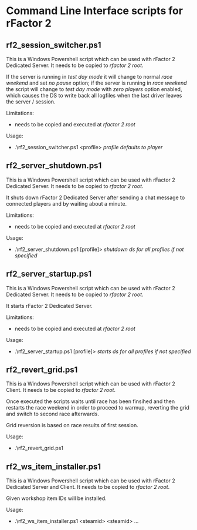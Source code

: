 # Command Line Interface scripts for rFactor 2

## rf2_session_switcher.ps1

This is a Windows Powershell script which can be used with rFactor 2 Dedicated Server. It needs to be copied to *rfactor 2 root*.

If the server is running in *test day mode* it will change to normal *race weekend* and set *no pause* option; if the server is
running in *race weekend* the script will change to *test day mode* with *zero players* option enabled, which causes the DS to
write back all logfiles when the last driver leaves the server / session.

Limitations:

- needs to be copied and executed at *rfactor 2 root*

Usage:

- .\rf2_session_switcher.ps1 \<profile\> *profile defaults to player*

## rf2_server_shutdown.ps1

This is a Windows Powershell script which can be used with rFactor 2 Dedicated Server. It needs to be copied to *rfactor 2 root*.

It shuts down rFactor 2 Dedicated Server after sending a chat message to connected players and by waiting about a minute.

Limitations:

- needs to be copied and executed at *rfactor 2 root*

Usage:

- .\rf2_server_shutdown.ps1 \[profile]> *shutdown ds for all profiles if not specified*

## rf2_server_startup.ps1

This is a Windows Powershell script which can be used with rFactor 2 Dedicated Server. It needs to be copied to *rfactor 2 root*.

It starts rFactor 2 Dedicated Server.

Limitations:

- needs to be copied and executed at *rfactor 2 root*

Usage:

- .\rf2_server_startup.ps1 \[profile]> *starts ds for all profiles if not specified*

## rf2_revert_grid.ps1

This is a Windows Powershell script which can be used with rFactor 2 Client. It needs to be copied to *rfactor 2 root*.

Once executed the scripts waits until race has been finsihed and then restarts the race weekend in order to proceed
to warmup, reverting the grid and switch to second race afterwards.

Grid reversion is based on race results of first session.

Usage:

- .\rf2_revert_grid.ps1

## rf2_ws_item_installer.ps1

This is a Windows Powershell script which can be used with rFactor 2 Dedicated Server and Client. It needs to be copied to *rfactor 2 root*.

Given workshop item IDs will be installed.

Usage:

- .\rf2_ws_item_installer.ps1 \<steamid\> \<steamid\> ...

